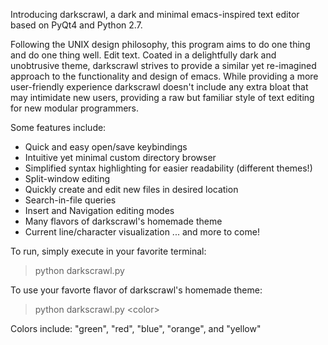 Introducing darkscrawl, a dark and minimal emacs-inspired text editor based on PyQt4 and Python 2.7.

Following the UNIX design philosophy, this program aims to do one thing and do one thing well. Edit text. Coated in a delightfully dark and unobtrusive theme, darkscrawl strives to provide a similar yet re-imagined approach to the functionality and design of emacs. While providing a more user-friendly experience darkscrawl doesn't include any extra bloat that may intimidate new users, providing a raw but familiar style of text editing for new modular programmers.

Some features include:
- Quick and easy open/save keybindings
- Intuitive yet minimal custom directory browser
- Simplified syntax highlighting for easier readability (different themes!)
- Split-window editing
- Quickly create and edit new files in desired location
- Search-in-file queries
- Insert and Navigation editing modes
- Many flavors of darkscrawl's homemade theme
- Current line/character visualization
... and more to come!

To run, simply execute in your favorite terminal:

> python darkscrawl.py


To use your favorte flavor of darkscrawl's homemade theme:

> python darkscrawl.py \<color\>

Colors include:
"green", "red", "blue", "orange", and "yellow"